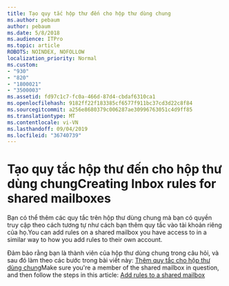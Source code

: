```yaml
---
title: Tạo quy tắc hộp thư đến cho hộp thư dùng chung
ms.author: pebaum
author: pebaum
ms.date: 5/8/2018
ms.audience: ITPro
ms.topic: article
ROBOTS: NOINDEX, NOFOLLOW
localization_priority: Normal
ms.custom:
- "930"
- "820"
- "1800021"
- "3500003"
ms.assetid: fd97c1c7-fc0a-466d-87d4-cbdaf6310ca1
ms.openlocfilehash: 9182ff22f183385cf6577f911bc37cd3d22c8f84
ms.sourcegitcommit: a256e8680379c006287ae30996763051c4d9ff85
ms.translationtype: MT
ms.contentlocale: vi-VN
ms.lasthandoff: 09/04/2019
ms.locfileid: "36740739"
---
```

# <a name="creating-inbox-rules-for-shared-mailboxes"></a><span data-ttu-id="edda1-102">Tạo quy tắc hộp thư đến cho hộp thư dùng chung</span><span class="sxs-lookup"><span data-stu-id="edda1-102">Creating Inbox rules for shared mailboxes</span></span>

<span data-ttu-id="edda1-103">Bạn có thể thêm các quy tắc trên hộp thư dùng chung mà bạn có quyền truy cập theo cách tương tự như cách bạn thêm quy tắc vào tài khoản riêng của họ.</span><span class="sxs-lookup"><span data-stu-id="edda1-103">You can add rules on a shared mailbox you have access to in a similar way to how you add rules to their own account.</span></span>
  
<span data-ttu-id="edda1-104">Đảm bảo rằng bạn là thành viên của hộp thư dùng chung trong câu hỏi, và sau đó làm theo các bước trong bài viết này: [Thêm quy tắc cho hộp thư dùng chung](https://support.office.com/article/b0963400-2a51-4c64-afc7-b816d737d164)</span><span class="sxs-lookup"><span data-stu-id="edda1-104">Make sure you're a member of the shared mailbox in question, and then follow the steps in this article: [Add rules to a shared mailbox](https://support.office.com/article/b0963400-2a51-4c64-afc7-b816d737d164)</span></span>
  